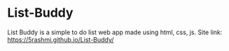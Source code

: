 # List-Buddy
List Buddy is a simple to do list web app made using html, css, js.
Site link:  https://5rashmi.github.io/List-Buddy/

